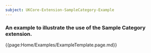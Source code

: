 ```yaml
---
subject: UKCore-Extension-SampleCategory-Example
---
```

### An example to illustrate the use of the Sample Category extension.

{{page:Home/Examples/ExampleTemplate.page.md}}
